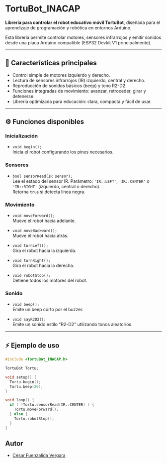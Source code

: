 # TortuBot_INACAP

**Librería para controlar el robot educativo móvil TortuBot**, diseñada para el aprendizaje de programación y robótica en entornos Arduino.  

Esta librería permite controlar motores, sensores infrarrojos y emitir sonidos desde una placa Arduino compatible (ESP32 Devkit V1 principalmente).

---

## 🚀 Características principales

- Control simple de motores izquierdo y derecho.
- Lectura de sensores infrarrojos (IR) izquierdo, central y derecho.
- Reproducción de sonidos básicos (beep) y tono R2-D2.
- Funciones integradas de movimiento: avanzar, retroceder, girar y detenerse.
- Librería optimizada para educación: clara, compacta y fácil de usar.

---

## ⚙️ Funciones disponibles

### Inicialización
- `void begin();`  
  Inicia el robot configurando los pines necesarios.

### Sensores
- `bool sensorRead(IR sensor);`  
  Lee el estado del sensor IR. Parámetro: `'IR::LEFT'`, `'IR::CENTER'` o `'IR::RIGHT'` (izquierdo, central o derecho).  
  Retorna `true` si detecta línea negra.

### Movimiento
- `void moveForward();`  
  Mueve el robot hacia adelante.

- `void moveBackward();`  
  Mueve el robot hacia atrás.

- `void turnLeft();`  
  Gira el robot hacia la izquierda.

- `void turnRight();`  
  Gira el robot hacia la derecha.

- `void robotStop();`  
  Detiene todos los motores del robot.

### Sonido
- `void beep();`  
  Emite un beep corto por el buzzer.

- `void sayR2D2();`  
  Emite un sonido estilo "R2-D2" utilizando tonos aleatorios.

---

## ⚡ Ejemplo de uso

```cpp
#include <TortuBot_INACAP.h>

TortuBot Tortu;

void setup() {
  Tortu.begin();
  Tortu.beep(20);
}

void loop() {
  if ( !Tortu.sensorRead(IR::CENTER) ) {
    Tortu.moveForward();
  } else {
    Tortu.robotStop();
  }
}
```
## Autor

- [César Fuenzalida Vergara](https://www.cefuve.com/)
